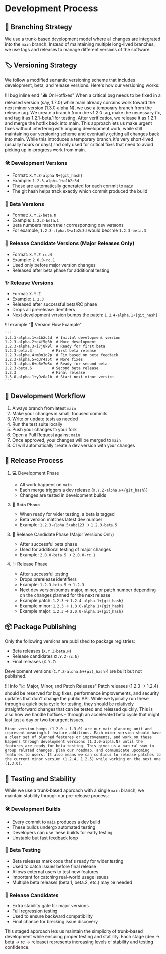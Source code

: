 # Development Process

## 🌳 Branching Strategy

We use a trunk-based development model where all changes are integrated into the `main` branch. Instead of maintaining multiple long-lived branches, we use tags and releases to manage different versions of the software.

## 🏷️ Versioning Strategy

We follow a modified semantic versioning scheme that includes development, beta, and release versions. Here's how our versioning works:

!!! bug inline end "🚑 On Hotfixes"
    When a critical bug needs to be fixed in a released version (say, 1.2.0) while main already contains work toward the next minor version (1.3.0-alpha.N), we use a temporary branch from the release tag. We create a branch from the v1.2.0 tag, make the necessary fix, and tag it as 1.2.1-beta.1 for testing. After verification, we release it as 1.2.1 and merge the hotfix back into main. This approach lets us make urgent fixes without interfering with ongoing development work, while still maintaining our versioning scheme and eventually getting all changes back into main. While this introduces a temporary branch, it's very short-lived (usually hours or days) and only used for critical fixes that need to avoid picking up in-progress work from main.

### 🛠️ Development Versions
- Format: `X.Y.Z-alpha.N+{git_hash}`
- Example: `1.2.3-alpha.1+a1b2c3d`
- These are automatically generated for each commit to `main`
- The git hash helps track exactly which commit produced the build

### 🧪 Beta Versions
- Format: `X.Y.Z-beta.N`
- Example: `1.2.3-beta.1`
- Beta numbers match their corresponding dev versions
- For example, `1.2.3-alpha.3+a1b2c3d` would become `1.2.3-beta.3`

### 🎯 Release Candidate Versions (Major Releases Only)
- Format: `X.Y.Z-rc.N`
- Example: `2.0.0-rc.1`
- Used only before major version changes
- Released after beta phase for additional testing

### ✨ Release Versions
- Format: `X.Y.Z`
- Example: `1.2.3`
- Released after successful beta/RC phase
- Drops all prerelease identifiers
- Next development version bumps the patch: `1.2.4-alpha.1+{git_hash}`

!!! example "📝 Version Flow Example"

    ```
    1.2.3-alpha.1+a1b2c3d  # Initial development version
    1.2.3-alpha.2+e4f5g6h  # More development
    1.2.3-alpha.3+i7j8k9l  # Ready for first beta
    1.2.3-beta.3         # First beta release
    1.2.3-alpha.4+m0n1o2p  # Fix based on beta feedback
    1.2.3-alpha.5+q3r4s5t  # More fixes
    1.2.3-alpha.6+u6v7w8x  # Ready for second beta
    1.2.3-beta.6         # Second beta release
    1.2.3                # Final release
    1.3.0-alpha.1+y9z0a1b  # Start next minor version
    ```

## 👷 Development Workflow

1. Always branch from latest `main`
2. Make your changes in small, focused commits
3. Write or update tests as needed
4. Run the test suite locally
5. Push your changes to your fork
6. Open a Pull Request against `main`
7. Once approved, your changes will be merged to `main`
8. CI will automatically create a dev version with your changes

## 🚀 Release Process

1. 💻 Development Phase
   - All work happens on `main`
   - Each merge triggers a dev release (`X.Y.Z-alpha.N+{git_hash}`)
   - Changes are tested in development builds

2. 🧪 Beta Phase
   - When ready for wider testing, a beta is tagged
   - Beta version matches latest dev number
   - Example: `1.2.3-alpha.5+abc123` → `1.2.3-beta.5`

3. 🎯 Release Candidate Phase (Major Versions Only)
   - After successful beta phase
   - Used for additional testing of major changes
   - Example: `2.0.0-beta.5` → `2.0.0-rc.1`

4. ✨ Release Phase
   - After successful testing
   - Drops prerelease identifiers
   - Example: `1.2.3-beta.5` → `1.2.3`
   - Next dev version bumps major, minor, or patch number depending on the changes planned for the next release
   - Example patch: `1.2.3` → `1.2.4-alpha.1+{git_hash}`
   - Example minor: `1.2.3` → `1.3.0-alpha.1+{git_hash}`
   - Example major: `1.2.3` → `2.0.0-alpha.1+{git_hash}`

## 📦 Package Publishing

Only the following versions are published to package registries:
- Beta releases (`X.Y.Z-beta.N`)
- Release candidates (`X.Y.Z-rc.N`)
- Final releases (`X.Y.Z`)

Development versions (`X.Y.Z-alpha.N+{git_hash}`) are built but not published.

!!! info "📈 Major, Minor, and Patch Releases"
    Patch releases (1.2.3 → 1.2.4) should be reserved for bug fixes, performance improvements, and security updates that don't change the public API. While we typically run these through a quick beta cycle for testing, they should be relatively straightforward changes that can be tested and released quickly. This is also how we handle hotfixes – through an accelerated beta cycle that might last just a day or two for urgent issues.

    Minor version bumps (1.2.0 → 1.3.0) are our main planning unit and represent meaningful feature additions. Each minor version should have a clear set of planned features or improvements, and work on these happens through development versions (1.3.0-alpha.N) until the features are ready for beta testing. This gives us a natural way to group related changes, plan our roadmap, and communicate upcoming features to users. It also means we can continue to release patches to the current minor version (1.2.4, 1.2.5) while working on the next one (1.3.0).

## 🎯 Testing and Stability

While we use a trunk-based approach with a single `main` branch, we maintain stability through our pre-release process:

### 🛠️ Development Builds
- Every commit to `main` produces a dev build
- These builds undergo automated testing
- Developers can use these builds for early testing
- Unstable but fast feedback loop

### 🧪 Beta Testing
- Beta releases mark code that's ready for wider testing
- Used to catch issues before final release
- Allows external users to test new features
- Important for catching real-world usage issues
- Multiple beta releases (beta.1, beta.2, etc.) may be needed

### 🎯 Release Candidates
- Extra stability gate for major versions
- Full regression testing
- Used to ensure backward compatibility
- Final chance for breaking issue discovery

This staged approach lets us maintain the simplicity of trunk-based development while ensuring proper testing and stability. Each stage (dev → beta → rc → release) represents increasing levels of stability and testing confidence.
